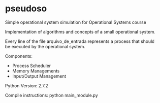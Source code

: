 # pseudoso
Simple operational system simulation for Operational Systems course

Implementation of algorithms and concepts of a small operational system.

Every line of the file arquivo_de_entrada represents a process that should be executed by the operational system.

Components:
- Process Scheduler
- Memory Managements
- Input/Output Management

Python Version: 2.7.2

Compile instructions: python main_module.py
